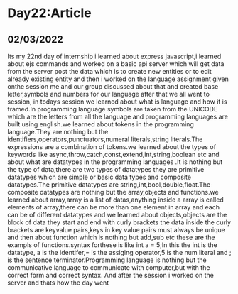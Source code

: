 # Day22:Article
## 02/03/2022
   Its my 22nd day of internship i learned about express javascript,i learned about ejs commands and worked on a basic api server which will get data
from the server post the data which is to create new entities or to edit already existing entity and then i worked on the language assignment given onthe session me and our group discussed about that and created base letter,symbols and numbers for our language after that we all went to session, in 
todays session we learned about what is language and how it is framed.In programming language symbols are taken from the UNICODE which are the        letters from all the language and programming languages are built using english.we learned about tokens in the programming language.They are nothing  but the identifiers,operators,punctuators,numeral literals,string literals.The expressions are a combination of tokens.we learned about the types of  keywords like async,throw,catch,const,extend,int,string,boolean etc and about what are datatypes in the programming languages .It is nothing but the  type of data,there are two types of datatypes they are primitive datatypes which are simple or basic data types and composite datatypes.The primitive datatypes are string,int,bool,double,float.The composite datatypes are nothing but the array,objects and functions.we learned about array,array is a
list of datas,anything inside a array is called elements of array,there can be more than one element in array and each can be of different datatypes
and we learned about objects,objects are the block of data they start and end with curly brackets the data inside the curly brackets are keyvalue pairs,keys in key value pairs must always be unique and then about function which is nothing but add,sub etc these are the exampls of functions.syntax forthese is like int a = 5;In this the int is the datatype, a is the identifer,= is the assiging operator,5 is the num literal and ; is the sentence     terminator.Programming language is nothing but the communicative language to communicate with computer,but with the correct form and correct syntax.
And after the session i worked on the server and thats how the day went

